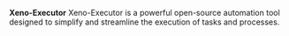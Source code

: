 **Xeno-Executor**
Xeno-Executor is a powerful open-source automation tool designed to simplify and streamline the execution of tasks and processes.
